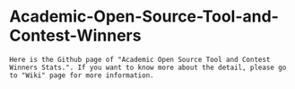 # Academic-Open-Source-Tool-and-Contest-Winners
    Here is the Github page of "Academic Open Source Tool and Contest Winners Stats.". If you want to know more about the detail, please go to "Wiki" page for more information.
